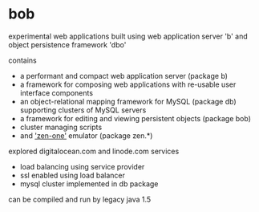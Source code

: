 # bob
experimental web applications built using web application server 'b' and object persistence framework 'dbo'

contains
* a performant and compact web application server (package b)
* a framework for composing web applications with re-usable user interface components 
* an object-relational mapping framework for MySQL (package db) supporting clusters of MySQL servers
* a framework for editing and viewing persistent objects (package bob)
* cluster managing scripts
* and ['zen-one'](https://github.com/calint/zen-one) emulator (package zen.*) 


explored digitalocean.com and linode.com services
* load balancing using service provider
* ssl enabled using load balancer
* mysql cluster implemented in db package

can be compiled and run by legacy java 1.5
